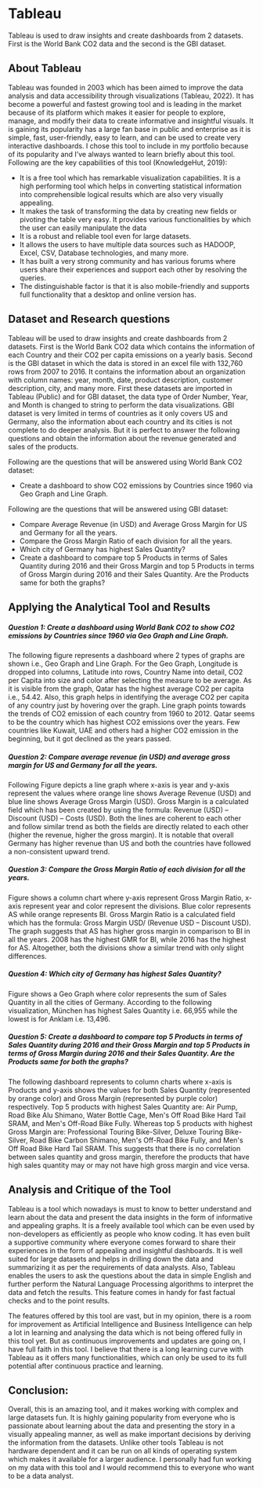 # Tableau
Tableau is used to draw insights and create dashboards from 2 datasets. First is the World Bank CO2 data and the second is the GBI dataset.

## About Tableau

Tableau was founded in 2003 which has been aimed to improve the data analysis and data accessibility through visualizations (Tableau, 2022). It has become a powerful and fastest growing tool and is leading in the market because of its platform which makes it easier for people to explore, manage, and modify their data to create informative and insightful visuals. It is gaining its popularity has a large fan base in public and enterprise as it is simple, fast, user-friendly, easy to learn, and can be used to create very interactive dashboards. I chose this tool to include in my portfolio because of its popularity and I’ve always wanted to learn briefly about this tool. Following are the key capabilities of this tool (KnowledgeHut, 2019):

 - It is a free tool which has remarkable visualization capabilities. It is a high performing tool which helps in converting statistical information into comprehensible logical results which are also very visually appealing.
 - It makes the task of transforming the data by creating new fields or pivoting the table very easy. It provides various functionalities by which the user can easily manipulate the data
 - It is a robust and reliable tool even for large datasets.
 - It allows the users to have multiple data sources such as HADOOP, Excel, CSV, Database technologies, and many more.
 - It has built a very strong community and has various forums where users share their experiences and support each other by resolving the queries.
 - The distinguishable factor is that it is also mobile-friendly and supports full functionality that a desktop and online version has.

## Dataset and Research questions

Tableau will be used to draw insights and create dashboards from 2 datasets. First is the World Bank CO2 data which contains the information of each Country and their CO2 per capita emissions on a yearly basis. Second is the GBI dataset in which the data is stored in an excel file with 132,760 rows from 2007 to 2016. It contains the information about an organization with column names: year, month, date, product description, customer description, city, and many more. First these datasets are imported in Tableau (Public) and for GBI dataset, the data type of Order Number, Year, and Month is changed to string to perform the data visualizations. GBI dataset is very limited in terms of countries as it only covers US and Germany, also the information about each country and its cities is not complete to do deeper analysis. But it is perfect to answer the following questions and obtain the information about the revenue generated and sales of the products.

Following are the questions that will be answered using World Bank CO2 dataset:

 - Create a dashboard to show CO2 emissions by Countries since 1960 via Geo Graph and Line Graph.
 
Following are the questions that will be answered using GBI dataset:

 - Compare Average Revenue (in USD) and Average Gross Margin for US and Germany for all the years.
 - Compare the Gross Margin Ratio of each division for all the years.
 - Which city of Germany has highest Sales Quantity?
 - Create a dashboard to compare top 5 Products in terms of Sales Quantity during 2016 and their Gross Margin and top 5 Products in terms of Gross Margin during 2016 and their Sales Quantity. Are the Products same for both the graphs?

## Applying the Analytical Tool and Results

##### Question 1: Create a dashboard using World Bank CO2 to show CO2 emissions by Countries since 1960 via Geo Graph and Line Graph.
The following figure represents a dashboard where 2 types of graphs are shown i.e., Geo Graph and Line Graph. For the Geo Graph, Longitude is dropped into columns, Latitude into rows, Country Name into detail, CO2 per Capita into size and color after selecting the measure to be average. As it is visible from the graph, Qatar has the highest average CO2 per capita i.e., 54.42. Also, this graph helps in identifying the average CO2 per capita of any country just by hovering over the graph. Line graph points towards the trends of CO2 emission of each country from 1960 to 2012. Qatar seems to be the country which has highest CO2 emissions over the years. Few countries like Kuwait, UAE and others had a higher CO2 emission in the beginning, but it got declined as the years passed.

##### Question 2: Compare average revenue (in USD) and average gross margin for US and Germany for all the years.
Following Figure depicts a line graph where x-axis is year and y-axis represent the values where orange line shows Average Revenue (USD) and blue line shows Average Gross Margin (USD). Gross Margin is a calculated field which has been created by using the formula: Revenue (USD) – Discount (USD) – Costs (USD). Both the lines are coherent to each other and follow similar trend as both the fields are directly related to each other (higher the revenue, higher the gross margin). It is notable that overall Germany has higher revenue than US and both the countries have followed a non-consistent upward trend.

##### Question 3: Compare the Gross Margin Ratio of each division for all the years.
Figure shows a column chart where y-axis represent Gross Margin Ratio, x-axis represent year and color represent the divisions. Blue color represents AS while orange represents BI. Gross Margin Ratio is a calculated field which has the formula: Gross Margin USD/ (Revenue USD – Discount USD). The graph suggests that AS has higher gross margin in comparison to BI in all the years. 2008 has the highest GMR for BI, while 2016 has the highest for AS. Altogether, both the divisions show a similar trend with only slight differences.

##### Question 4: Which city of Germany has highest Sales Quantity?
Figure shows a Geo Graph where color represents the sum of Sales Quantity in all the cities of Germany. According to the following visualization, München has highest Sales Quantity i.e. 66,955 while the lowest is for Anklam i.e. 13,496.

##### Question 5: Create a dashboard to compare top 5 Products in terms of Sales Quantity during 2016 and their Gross Margin and top 5 Products in terms of Gross Margin during 2016 and their Sales Quantity. Are the Products same for both the graphs?
The following dashboard represents to column charts where x-axis is Products and y-axis shows the values for both Sales Quantity (represented by orange color) and Gross Margin (represented by purple color) respectively. Top 5 products with highest Sales Quantity are: Air Pump, Road Bike Alu Shimano, Water Bottle Cage, Men's Off Road Bike Hard Tail SRAM, and Men's Off-Road Bike Fully. Whereas top 5 products with highest Gross Margin are: Professional Touring Bike-Silver, Deluxe Touring Bike-Silver, Road Bike Carbon Shimano, Men's Off-Road Bike Fully, and Men's Off Road Bike Hard Tail SRAM. This suggests that there is no correlation between sales quantity and gross margin, therefore the products that have high sales quantity may or may not have high gross margin and vice versa.

## Analysis and Critique of the Tool

Tableau is a tool which nowadays is must to know to better understand and learn about the data and present the data insights in the form of informative and appealing graphs. It is a freely available tool which can be even used by non-developers as efficiently as people who know coding. It has even built a supportive community where everyone comes forward to share their experiences in the form of appealing and insightful dashboards. It is well suited for large datasets and helps in drilling down the data and summarizing it as per the requirements of data analysts. Also, Tableau enables the users to ask the questions about the data in simple English and further perform the Natural Language Processing algorithms to interpret the data and fetch the results. This feature comes in handy for fast factual checks and to the point results.

The features offered by this tool are vast, but in my opinion, there is a room for improvement as Artificial Intelligence and Business Intelligence can help a lot in learning and analysing the data which is not being offered fully in this tool yet. But as continuous improvements and updates are going on, I have full faith in this tool. I believe that there is a long learning curve with Tableau as it offers many functionalities, which can only be used to its full potential after continuous practice and learning.

## Conclusion:
Overall, this is an amazing tool, and it makes working with complex and large datasets fun. It is highly gaining popularity from everyone who is passionate about learning about the data and presenting the story in a visually appealing manner, as well as make important decisions by deriving the information from the datasets. Unlike other tools Tableau is not hardware dependent and it can be run on all kinds of operating system which makes it available for a larger audience. I personally had fun working on my data with this tool and I would recommend this to everyone who want to be a data analyst.
